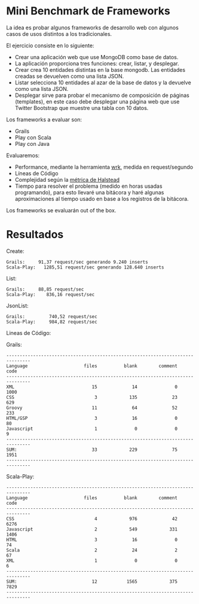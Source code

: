 Mini Benchmark de Frameworks
============================

La idea es probar algunos frameworks de desarrollo web con algunos casos de usos distintos a los tradicionales.

El ejercicio consiste en lo siguiente:

* Crear una aplicación web que use MongoDB como base de datos.
* La aplicación proporciona tres funciones: crear, listar, y desplegar.
* Crear crea 10 entidades distintas en la base mongodb. Las entidades creadas se devuelven como una lista JSON.
* Listar selecciona 10 entidades al azar de la base de datos y la devuelve como una lista JSON.
* Desplegar sirve para probar el mecanismo de composición de páginas (templates), en este caso debe desplegar una página web que use Twitter Bootstrap que muestre una tabla con 10 datos.

Los frameworks a evaluar son:

* Grails
* Play con Scala
* Play con Java

Evaluaremos:

* Performance, mediante la herramienta [wrk](https://github.com/wg/wrk), medida en request/segundo
* Líneas de Código
* Complejidad según la [métrica de Halstead](http://www.programando.org/blog/2013/01/desafio-enero-las-metricas-de-halstead/)
* Tiempo para resolver el problema (medido en horas usadas programando), para esto llevaré una bitácora y haré algunas aproximaciones al tiempo usado en base a los registros de la bitácora.

Los frameworks se evaluarán out of the box.


Resultados
==========

Create:

	Grails: 	91,37 request/sec generando 9.240 inserts
	Scala-Play:   1285,51 request/sec generando 128.640 inserts



List:

	Grails:		88,85 request/sec
	Scala-Play:    836,16 request/sec


JsonList:

	Grails:	        740,52 request/sec
	Scala-Play:     984,82 request/sec


Lineas de Código:

Grails:


	-------------------------------------------------------------------------------
	Language                     files          blank        comment           code
	-------------------------------------------------------------------------------
	XML                             15             14              0           1000
	CSS                              3            135             23            629
	Groovy                          11             64             52            233
	HTML/GSP                         3             16              0             80
	Javascript                       1              0              0              9
	-------------------------------------------------------------------------------
	SUM:                            33            229             75           1951
	-------------------------------------------------------------------------------


Scala-Play:

	-------------------------------------------------------------------------------
	Language                     files          blank        comment           code
	-------------------------------------------------------------------------------
	CSS                              4            976             42           6276
	Javascript                       2            549            331           1406
	HTML                             3             16              0             74
	Scala                            2             24              2             67
	XML                              1              0              0              6
	-------------------------------------------------------------------------------
	SUM:                            12           1565            375           7829
	-------------------------------------------------------------------------------
